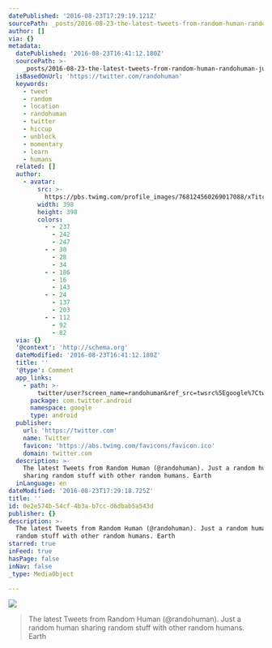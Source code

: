 ```yaml
---
datePublished: '2016-08-23T17:29:19.121Z'
sourcePath: _posts/2016-08-23-the-latest-tweets-from-random-human-randohuman-just-a-ra.md
author: []
via: {}
metadata:
  datePublished: '2016-08-23T16:41:12.180Z'
  sourcePath: >-
    _posts/2016-08-23-the-latest-tweets-from-random-human-randohuman-just-a-ra.md
  isBasedOnUrl: 'https://twitter.com/randohuman'
  keywords:
    - tweet
    - random
    - location
    - randohuman
    - twitter
    - hiccup
    - unblock
    - momentary
    - learn
    - humans
  related: []
  author:
    - avatar:
        src: >-
          https://pbs.twimg.com/profile_images/768124560269017088/xTitcu39_400x400.jpg
        width: 398
        height: 398
        colors:
          - - 237
            - 242
            - 247
          - - 30
            - 28
            - 34
          - - 186
            - 16
            - 143
          - - 24
            - 137
            - 203
          - - 112
            - 92
            - 82
  via: {}
  '@context': 'http://schema.org'
  dateModified: '2016-08-23T16:41:12.180Z'
  title: ''
  '@type': Comment
  app_links:
    - path: >-
        twitter/user?screen_name=randohuman&ref_src=twsrc%5Egoogle%7Ctwcamp%5Eandroidseo%7Ctwgr%5Eprofile
      package: com.twitter.android
      namespace: google
      type: android
  publisher:
    url: 'https://twitter.com'
    name: Twitter
    favicon: 'https://abs.twimg.com/favicons/favicon.ico'
    domain: twitter.com
  description: >-
    The latest Tweets from Random Human (@randohuman). Just a random human
    sharing random stuff with other random humans. Earth
  inLanguage: en
dateModified: '2016-08-23T17:29:18.725Z'
title: ''
id: 0e2e574b-54cf-4b3a-b7cc-d6dbab5a543d
publisher: {}
description: >-
  The latest Tweets from Random Human (@randohuman). Just a random human sharing
  random stuff with other random humans. Earth
starred: true
inFeed: true
hasPage: false
inNav: false
_type: MediaObject

---
```

![](https://the-grid-user-content.s3-us-west-2.amazonaws.com/9951f869-3949-4b12-bf39-ac3bb1c2db49.jpg)

> The latest Tweets from Random Human (@randohuman). Just a random human sharing random stuff with other random humans. Earth
